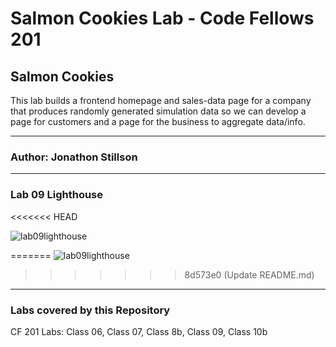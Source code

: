 # Salmon Cookies Lab - Code Fellows 201

## Salmon Cookies

This lab builds a frontend homepage and sales-data page for a company that produces randomly generated
simulation data so we can develop a page for customers and a page for the business to aggregate data/info.

___

### Author: Jonathon Stillson

___

### Lab 09 Lighthouse
<<<<<<< HEAD

![lab09lighthouse](https://github.com/Navelfuzz77/cookie-stand/assets/130828574/f805ddc0-aad5-433d-96af-1712a01404af)

=======
![lab09lighthouse](https://github.com/Navelfuzz77/cookie-stand/assets/130828574/1fd389d8-1518-4ac7-b3ff-67bd20aba313)
>>>>>>> 8d573e0 (Update README.md)

___

### Labs covered by this Repository

CF 201 Labs: Class 06, Class 07, Class 8b, Class 09, Class 10b

